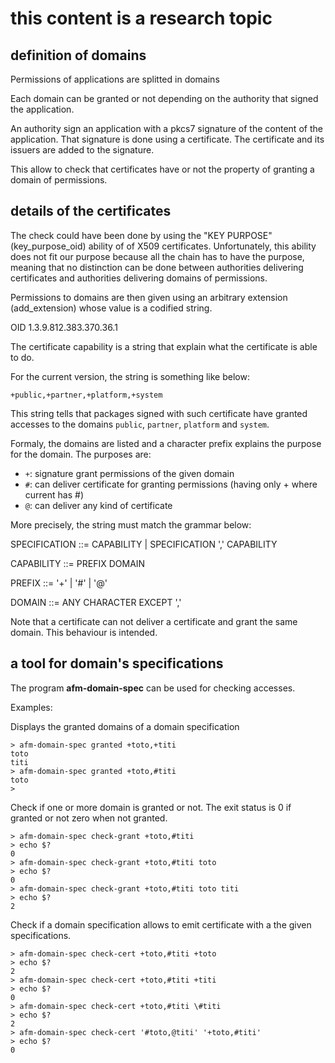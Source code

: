 # this content is a research topic

## definition of domains

Permissions of applications are splitted in domains

Each domain can be granted or not depending on the authority
that signed the application.

An authority sign an application with a pkcs7 signature of the
content of the application. That signature is done using a certificate.
The certificate and its issuers are added to the signature.

This allow to check that certificates have or not the property
of granting a domain of permissions.

## details of the certificates

The check could have been done by using the "KEY PURPOSE" (key_purpose_oid)
ability of of X509 certificates. Unfortunately, this ability
does not fit our purpose because all the chain has to have
the purpose, meaning that no distinction can be done between
authorities delivering certificates and authorities delivering
domains of permissions.

Permissions to domains are then given using an arbitrary extension
(add_extension) whose value is a codified string.

OID 1.3.9.812.383.370.36.1

The certificate capability is a string that explain what
the certificate is able to do.

For the current version, the string is something like below:

```
+public,+partner,+platform,+system
```

This string tells that packages signed with such certificate
have granted accesses to the domains `public`, `partner`, `platform`
and `system`.

Formaly, the domains are listed and a character prefix explains
the purpose for the domain. The purposes are:

*  `+`: signature grant permissions of the given domain
*  `#`: can deliver certificate for granting permissions (having only + where current has #)
*  `@`: can deliver any kind of certificate


More precisely, the string must match the grammar below:

  SPECIFICATION ::= CAPABILITY
                  | SPECIFICATION ',' CAPABILITY

  CAPABILITY ::= PREFIX DOMAIN

  PREFIX ::= '+' | '#' | '@'

  DOMAIN ::= ANY CHARACTER EXCEPT ','

Note that a certificate can not deliver a certificate and grant the same domain.
This behaviour is intended.

## a tool for domain's specifications

The program **afm-domain-spec** can be used for checking
accesses.

Examples:

Displays the granted domains of a domain specification
```
> afm-domain-spec granted +toto,+titi
toto
titi
> afm-domain-spec granted +toto,#titi
toto
> 
```

Check if one or more domain is granted or not. The exit status
is 0 if granted or not zero when not granted.

```
> afm-domain-spec check-grant +toto,#titi
> echo $?
0
> afm-domain-spec check-grant +toto,#titi toto
> echo $?
0
> afm-domain-spec check-grant +toto,#titi toto titi
> echo $?
2
```

Check if a domain specification allows to emit certificate
with a the given specifications.

```
> afm-domain-spec check-cert +toto,#titi +toto
> echo $?
2
> afm-domain-spec check-cert +toto,#titi +titi
> echo $?
0
> afm-domain-spec check-cert +toto,#titi \#titi
> echo $?
2
> afm-domain-spec check-cert '#toto,@titi' '+toto,#titi'
> echo $?
0
```
